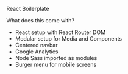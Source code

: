 React Boilerplate

What does this come with? 

- React setup with React Router DOM
- Modular setup for Media and Components
- Centered navbar
- Google Analytics
- Node Sass imported as modules
- Burger menu for mobile screens
